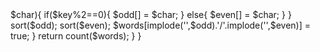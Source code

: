 <?php
class Solution {
    function numSpecialEquivGroups($A) {
        $words = [];
        foreach($A as $b){
            $odd = $even = [];
            $chars = str_split($b);
            foreach($chars as $key=>$char){
                if($key%2==0){
                    $odd[] = $char;
                }
                else{
                    $even[] = $char;
                }
            }
            sort($odd);
            sort($even);
            $words[implode('',$odd).'/'.implode('',$even)] = true;
        }
        return count($words);
    }
}
